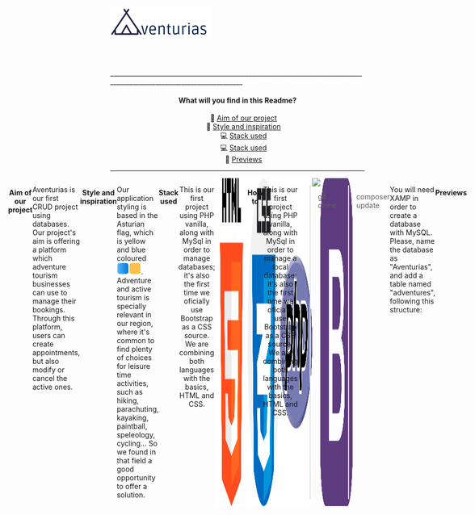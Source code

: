 <header style="display:flex; flex-direction:row;">
<div align="center">
  <img src="Aventurias\public\images\logoAventurias.png">
</div>
</header>

<main>
   _______________________________________________________________________________________________________________________
  <div align="center">
  <h4 align="center">What will you find in this Readme?</h4>
  <ul type="none">
      <li>🎯 <a href="#aim"> Aim of our project</a></li>
      <li>🎨 <a href="#inspiration"> Style and inspiration</a></li>
      <li>💻 <a href="#stack"> Stack used</a></li>
      <li>💻 <a href="#stack"> Stack used</a></li>
      <li>📸 <a href="#previews"> Previews</a></li>
  </ul>
  </div>
  
 ____________________________________________________________________________________________________

 <div style="display:flex; justify-content:center;">
  <h4 align="center" id="aim">Aim of our project</h4>
  <p>Aventurias is our first CRUD project using databases. Our project's aim is offering a platform which adventure tourism businesses can use to manage their bookings. Through this platform, users can create appointments, but also modify or cancel the active ones.  </p>

  
  <h4 align="center" id="inspiration">Style and inspiration</h4>
  <p>Our application styling is based in the Asturian flag, which is yellow and blue coloured <img src="Aventurias\public\images\blueSquare.png"><img src="Aventurias\public\images\yellowSquare.png">. Adventure and active tourism is specially relevant in our region, where it's common to find plenty of choices for leisure time activities, such as hiking, parachuting, kayaking, paintball, speleology, cycling... So we found in that field a good opportunity to offer a solution. </p>
  
    
  <h4 align="center" id="stack">Stack used</h4>
  
  <p align="center">This is our first project using PHP vanilla, along with MySql in order to manage databases; it's also the first time we oficially use Bootstrap as a CSS source. We are combining both languages with the basics, HTML and CSS.</p>
  <br>
  <div align="center" class="logoBox" style="display: flex">
      <img src="Aventurias\public\images\/html-5.png" style="width: 64px">
      <img src="Aventurias\public\images\/css.png" style="width: 64px">
      <img src="Aventurias\public\images\/php.png" style="width: 64px">
      <img src="https://pngimg.com/uploads/mysql/mysql_PNG22.png" style="width: 64px">
      <img src="Aventurias\public\images\/bootstrap.png" style="width: 64px">
  </div>
  
  <h4 align="center" id="howTo">How to</h4>
  <p align="center">This is our first project using PHP vanilla, along with MySql in order to manage a local database; it's also the first time we oficially use Bootstrap as a CSS source. We are combining both languages with the basics, HTML and CSS.</p>

   > git clone
   
   > composer update
   
   You will need XAMP in order to create a database with MySQL. Please, name the database as "Aventurias", and add a table named "adventures", following this structure: 
   
   <table>
     <thead>
       <td>id</td>
       <td>name</td>
       <td>phone</td>
       <td>email</td>              
       <td>people</td>
       <td>adventure</td>
       <td>info</td>
       <td>date_time</td>
     </thead>
       <td>1</td>
       <td>Maripili Pérez </td>
       <td>+34666666666</td>
       <td>maripili@mail.net</td>              
       <td>2</td>
       <td>Surf</td>
       <td>No sabemos nadar</td>
       <td>06/08/2022</td>
   </table>
   
  <h4 align="center" id="previews">Previews</h4>
  <p></p>
 </div>

</main>
